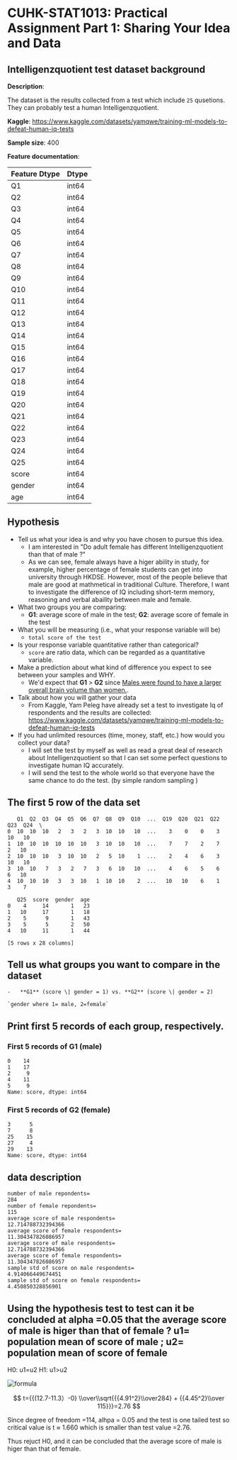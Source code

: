 

<div class="cell markdown" id="sLx0L25YZ64r">

# CUHK-STAT1013: Practical Assignment Part 1: Sharing Your Idea and Data

</div>

<div class="cell markdown" id="pwASQhRlaa8f">

## Intelligenzquotient test dataset background

**Description**:

The dataset is the results collected from a test which include `25`
qusetions. They can probably test a human Intelligenzquotient.

**Kaggle**:
<https://www.kaggle.com/datasets/yamqwe/training-ml-models-to-defeat-human-iq-tests>

**Sample size**: 400

**Feature documentation**:

| Feature Dtype | Dtype |
|---------------|-------|
| Q1            | int64 |
| Q2            | int64 |
| Q3            | int64 |
| Q4            | int64 |
| Q5            | int64 |
| Q6            | int64 |
| Q7            | int64 |
| Q8            | int64 |
| Q9            | int64 |
| Q10           | int64 |
| Q11           | int64 |
| Q12           | int64 |
| Q13           | int64 |
| Q14           | int64 |
| Q15           | int64 |
| Q16           | int64 |
| Q17           | int64 |
| Q18           | int64 |
| Q19           | int64 |
| Q20           | int64 |
| Q21           | int64 |
| Q22           | int64 |
| Q23           | int64 |
| Q24           | int64 |
| Q25           | int64 |
| score         | int64 |
| gender        | int64 |
| age           | int64 |

</div>

<div class="cell markdown" id="y-AGMeiW3fYb">

## Hypothesis

-   Tell us what your idea is and why you have chosen to pursue this
    idea.
    -   I am interested in "Do adult female has different
        Intelligenzquotient than that of male ?"
    -   As we can see, female always have a higer ability in study, for
        example, higher percentage of female students can get into
        university through HKDSE. However, most of the people believe
        that male are good at mathmetical in traditional Culture.
        Therefore, I want to investigate the difference of IQ including
        short-term memory, reasoning and verbal abaility between male
        and female.
-   What two groups you are comparing:
    -   **G1**: average score of male in the test; **G2**: average score
        of female in the test
-   What you will be measuring (i.e., what your response variable will
    be)
    -   `total score of the test`
-   Is your response variable quantitative rather than categorical?
    -   `score` are ratio data, which can be regarded as a quantitative
        variable.
-   Make a prediction about what kind of difference you expect to see
    between your samples and WHY.
    -   We'd expect that **G1** \> **G2** since [Males were found to
        have a larger overall brain volume than
        women.](https://www.nicswell.co.uk/health-news/mens-and-womens-brains-found-to-be-different-sizes).
-   Talk about how you will gather your data
    -   From Kaggle, Yam Peleg have already set a test to investigate Iq
        of respondents and the results are collected:
        <https://www.kaggle.com/datasets/yamqwe/training-ml-models-to-defeat-human-iq-tests>
-   If you had unlimited resources (time, money, staff, etc.) how would
    you collect your data?
    -   I will set the test by myself as well as read a great deal of
        research about Intelligenzquotient so that I can set some
        perfect questions to investigate human IQ accurately.
    -   I will send the test to the whole world so that everyone have
        the same chance to do the test. (by simple random sampling )

</div>

<div class="cell markdown" id="PXDb_qD3ziHZ">

## The first 5 row of the data set

</div>

<div class="cell code"
colab="{&quot;base_uri&quot;:&quot;https://localhost:8080/&quot;,&quot;height&quot;:233}"
id="_Dziz3y-zq7G" outputId="37af0a5b-3541-4ead-f3e0-d28259dc7b05">



<div class="output execute_result" execution_count="13">

       Q1  Q2  Q3  Q4  Q5  Q6  Q7  Q8  Q9  Q10  ...  Q19  Q20  Q21  Q22  Q23  Q24  \
    0  10  10  10   2   3   2   3  10  10   10  ...    3    0    0    3   10   10   
    1  10  10  10  10  10  10   3  10  10   10  ...    7    7    2    7    2   10   
    2  10  10  10   3  10  10   2   5  10    1  ...    2    4    6    3   10   10   
    3  10  10   7   3   2   7   3   6  10   10  ...    4    6    5    6    6   10   
    4  10  10  10   3   3  10   1  10  10    2  ...   10   10    6    1    3    7   

       Q25  score  gender  age  
    0    4     14       1   23  
    1   10     17       1   18  
    2    5      9       1   43  
    3    5      5       2   50  
    4   10     11       1   44  

    [5 rows x 28 columns]

</div>

</div>

<div class="cell markdown" id="48VxT8VMGsIh">

## Tell us what groups you want to compare in the dataset
    -   **G1** (score \| gender = 1) vs. **G2** (score \| gender = 2)

    `gender where 1= male, 2=female`

</div>

<div class="cell markdown" id="KCW49fLGHy2n">

## Print first 5 records of each group, respectively.

</div>

<div class="cell code"
colab="{&quot;base_uri&quot;:&quot;https://localhost:8080/&quot;}"
id="ymMuyhJyHz1j" outputId="3ddd878e-08fe-4479-9b70-39dd14d90950">


### First 5 records of G1 (male)


<div class="output execute_result" execution_count="14">

    0    14
    1    17
    2     9
    4    11
    5     9
    Name: score, dtype: int64

</div>

</div>

<div class="cell code"
colab="{&quot;base_uri&quot;:&quot;https://localhost:8080/&quot;}"
id="IiqeiY26J--K" outputId="1513b482-bfc2-4cf6-b33c-e9c474c64195">


### First 5 records of G2 (female)


<div class="output execute_result" execution_count="15">

    3      5
    7      8
    25    15
    27     4
    29    13
    Name: score, dtype: int64

</div>

</div>

<div class="cell code"
colab="{&quot;base_uri&quot;:&quot;https://localhost:8080/&quot;,&quot;height&quot;:645}"
id="RzS1rBmwOEuQ" outputId="c4426e16-4c91-4f2c-d33f-dfe322e9fc85">



## data description 


<div class="output stream stdout">

    number of male repondents=
    284
    number of female repondents=
    115
    average score of male respondents=
    12.714788732394366
    average score of female respondents=
    11.304347826086957
    average score of male respondents=
    12.714788732394366
    average score of female respondents=
    11.304347826086957
    sample std of score on male respondents=
    4.914066449674451
    sample std of score on female respondents=
    4.450850328856901


</div>

</div>

<div class="cell markdown" id="H6F02842Qfvs">

## Using the hypothesis test to test can it be concluded at alpha =0.05 that the average score of male is higer than that of female ? u1= population mean of score of male ; u2= population mean of score of female

H0: u1=u2 H1: u1>u2

![formula](https://vitalflux.com/wp-content/uploads/2022/01/t-statistics-given-the-population-standard-deviations-are-unequal.jpg)

$$
t={{(12.7-11.3）-0} \\over\\sqrt{{{4.91^2}\\over284} + {{4.45^2}\\over 115}}}=2.76
$$

Since degree of freedom =114, alhpa = 0.05 and the test is one tailed
test so critical value is t ≈ 1.660 which is smaller than test value
=2.76.

Thus rejuct H0, and it can be concluded that the average score of male
is higer than that of female.

</div>
